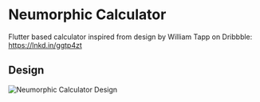 # Neumorphic Calculator

Flutter based calculator inspired from design by William Tapp on Dribbble: https://lnkd.in/ggtp4zt

## Design

![Neumorphic Calculator Design](https://cdn.dribbble.com/users/4164945/screenshots/9157457/media/8e99c65ed0a7df9fa093868fe7268386.png)
